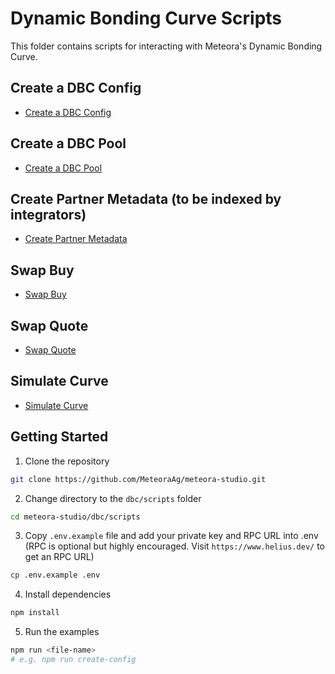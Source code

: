 # Dynamic Bonding Curve Scripts

This folder contains scripts for interacting with Meteora's Dynamic Bonding Curve.

## Create a DBC Config

- [Create a DBC Config](./src/create-config.ts)

## Create a DBC Pool

- [Create a DBC Pool](./src/create-pool.ts)

## Create Partner Metadata (to be indexed by integrators)

- [Create Partner Metadata](./src/create-partner-metadata.ts)

## Swap Buy

- [Swap Buy](./src/swap-buy.ts)

## Swap Quote

- [Swap Quote](./src/swap-quote.ts)

## Simulate Curve

- [Simulate Curve](./src/simulate-curve.ts)

## Getting Started

1. Clone the repository

```bash
git clone https://github.com/MeteoraAg/meteora-studio.git
```

2. Change directory to the `dbc/scripts` folder

```bash
cd meteora-studio/dbc/scripts
```

3. Copy `.env.example` file and add your private key and RPC URL into .env (RPC is optional but highly encouraged. Visit `https://www.helius.dev/` to get an RPC URL)

```bash
cp .env.example .env
```

4. Install dependencies

```bash
npm install
```

5. Run the examples

```bash
npm run <file-name>
# e.g. npm run create-config
```

